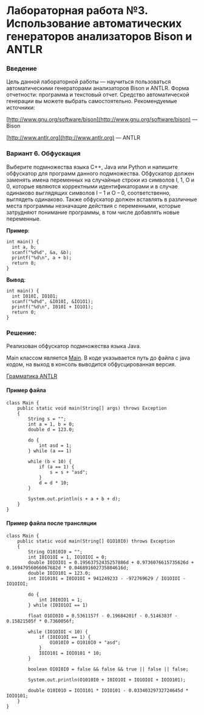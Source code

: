 # Лабораторная работа №3. Использование автоматических генераторов анализаторов Bison и ANTLR

### Введение
Цель данной лабораторной работы — научиться пользоваться
автоматическими генераторами анализаторов Bison и ANTLR.
Форма отчетности: программа и текстовый отчет. Средство
автоматической генерации вы можете выбрать самостоятельно.
Рекомендуемые источники:

[http://www.gnu.org/software/bison](http://www.gnu.org/software/bison) — Bison

[http://www.antlr.org](http://www.antlr.org) — ANTLR

### Вариант 6. Обфускация
Выберите подмножества языка C++, Java или Python и напишите
обфускатор для программ данного подмножества. Обфускатор должен
заменять имена переменных на случайные строки из символов I, 1, O и
0, которые являются корректными идентификаторами и в случае одинаково выглядящих символов I – 1 и O – 0, соответственно, выглядеть
одинаково. Также обфускатор должен вставлять в различные места программы незначащие действия с переменными, которые затрудняют понимание программы, в том числе добавлять новые переменные.

**Пример**:
```
int main() {
  int a, b;
  scanf("%d%d", &a, &b);
  printf("%d\n", a + b);
  return 0;
}
```
**Вывод**:
```
int main() {
  int I010I, IO1O1;
  scanf("%d%d", &I010I, &IO1O1);
  printf("%d\n", I010I + IO1O1);
  return 0;
}
```

### Решение:
Реализован обфускатор подмножества языка Java.
 
Main классом является [Main](lab3_antlr_obfuscation/src/main/kotlin/Main.kt). В коде указывается путь до файла с java кодом, на выход в консоль выводится обфусцированная версия.

[Грамматика ANTLR](lab3_antlr_obfuscation/src/main/antlr4/MyJava.g4)

#### Пример файла
```
class Main {
    public static void main(String[] args) throws Exception
    {
        String s = "";
        int a = 1, b = 0;
        double d = 123.0;

        do {
            int asd = 1;
        } while (a == 1)

        while (b < 10) {
            if (a == 1) {
                s = s + "asd";
            }
            d = d * 10;
        }

        System.out.println(s + a + b + d);
    }
}
```

#### Пример файла после трансляции   
```
class Main {
    public static void main(String[] O1O10I0) throws Exception
    {
        String O1010I0 = "";
        int I0IO1OI = 1, IO1OIOI = 0;
        double IOIOIO1 = 0.19563752435257886d + 0.9736076615735626d + 0.16947956066067682d * 0.046891602735804616d;
        double IOIO101 = 123.0;
        int IO10101 = I0IO1OI + 941249233 - -972769629 / IO1OIOI - IO1OIOI;

        do {
            int I0I0IO1 = 1;
        } while (I0IO1OI == 1)

        float O1OI0IO = 0.5361157f - 0.19684201f - 0.5146383f - 0.15821505f * 0.7360056f;

        while (IO1OIOI < 10) {
            if (I0IO1OI == 1) {
                O1010I0 = O1010I0 + "asd";
            }
            IOIO101 = IOIO101 * 10;
        }

        boolean OI0I0I0 = false && false && true || false || false;

        System.out.println(O1010I0 + I0IO1OI + IO1OIOI + IOIO101);

        double O10I01O = IOIO101 * IOIO101 - 0.03340329732724645d * IOIO101;
    }
}
```

